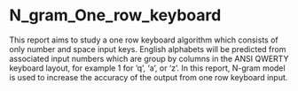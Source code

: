 # N_gram_One_row_keyboard
This report aims to study a one row keyboard algorithm which consists of only number and space input keys. English alphabets will be predicted from associated input numbers which are group by columns in the ANSI QWERTY keyboard layout, for example 1 for ‘q’, ‘a’, or ‘z’. In this report, N-gram model is used to increase the accuracy of the output from one row keyboard input. 

